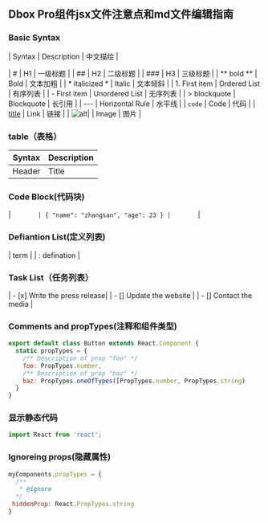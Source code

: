 ## Dbox Pro组件jsx文件注意点和md文件编辑指南


### Basic Syntax

|      Syntax       |       Description      |     中文描绘     |

|         #         |           H1           |     一级标题     |
|         ##        |           H2           |     二级标题     |
|        ###        |           H3           |     三级标题     |
|      ** bold **   |          Bold          |     文本加粗     |
|  * italicized *   |         Italic         |     文本倾斜     |
|   1. First item   |     Ordered List       |     有序列表     |
|   -  First item   |    Unordered List      |     无序列表     |
|   >  blockquote   |        Blockquote      |      长引用      |
|     ---           |     Horizontal Rule    |      水平线      |
|     ` code `      |          Code          |      代码        |
|    [title](url)   |          Link          |      链接        |
|    ![alt](img)|   |          Image         |      图片        |



### table（表格）
|     Syntax        |       Description      |
|    ------------   |     --------------     |
|      Header       |       Title            |

### Code Block(代码块)
|        ```        |
    {
      "name": "zhangsan",
      "age": 23
    }
|        ```        |

### Defiantion List(定义列表)
|    term           |
|  : defination     |

### Task List（任务列表）
|  - [x] Write the press release|
|  - []  Update the website     |
|  - []  Contact the media      |

### Comments and propTypes(注释和组件类型)
```jsx
export default class Button extends React.Component {
  static propTypes = {
    /** Description of prop "foo" */
    foo: PropTypes.number,
    /** Description of prop "baz" */
    baz: PropTypes.oneOfTypes([PropTypes.number, PropTypes.string)
  }
}
```

### 显示静态代码
```jsx static
import React from 'react';
```

### Ignoreing props(隐藏属性)
```jsx
myComponents.propTypes = {
  /**
   * @ignore
  */
 hiddenProp: React.PropTypes.string
}
```




